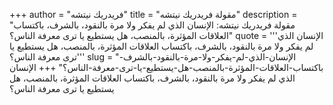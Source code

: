 +++
author = "فريدريك نيتشه"
title = "مقولة فريدريك نيتشه"
description = "مقولة فريدريك نيتشه: الإنسان الذي لم يفكر ولا مرة بالنقود، بالشرف، باكتساب العلاقات المؤثرة، بالمنصب، هل يستطيع يا ترى معرفة الناس؟"
quote = '''الإنسان الذي لم يفكر ولا مرة بالنقود، بالشرف، باكتساب العلاقات المؤثرة، بالمنصب، هل يستطيع يا ترى معرفة الناس؟'''
slug = "الإنسان-الذي-لم-يفكر-ولا-مرة-بالنقود-بالشرف-باكتساب-العلاقات-المؤثرة-بالمنصب-هل-يستطيع-يا-ترى-معرفة-الناس؟"
+++
الإنسان الذي لم يفكر ولا مرة بالنقود، بالشرف، باكتساب العلاقات المؤثرة، بالمنصب، هل يستطيع يا ترى معرفة الناس؟
